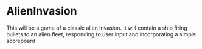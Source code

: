 # AlienInvasion
This will be a game of a classic alien invasion. It will contain a ship firing bullets to an alien fleet, responding to user input and incorporating a simple scoreboard
